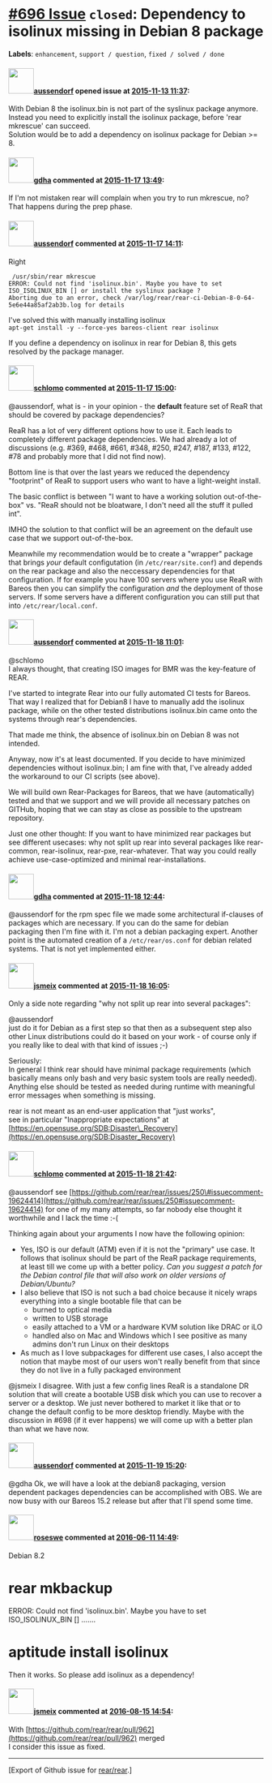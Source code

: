 [\#696 Issue](https://github.com/rear/rear/issues/696) `closed`: Dependency to isolinux missing in Debian 8 package
===================================================================================================================

**Labels**: `enhancement`, `support / question`, `fixed / solved / done`

#### <img src="https://avatars.githubusercontent.com/u/3491238?v=4" width="50">[aussendorf](https://github.com/aussendorf) opened issue at [2015-11-13 11:37](https://github.com/rear/rear/issues/696):

With Debian 8 the isolinux.bin is not part of the syslinux package
anymore.  
Instead you need to explicitly install the isolinux package, before
'rear mkrescue' can succeed.  
Solution would be to add a dependency on isolinux package for Debian
&gt;= 8.

#### <img src="https://avatars.githubusercontent.com/u/888633?u=cdaeb31efcc0048d3619651aa18dd4b76e636b21&v=4" width="50">[gdha](https://github.com/gdha) commented at [2015-11-17 13:49](https://github.com/rear/rear/issues/696#issuecomment-157374671):

If I'm not mistaken rear will complain when you try to run mkrescue, no?
That happens during the prep phase.

#### <img src="https://avatars.githubusercontent.com/u/3491238?v=4" width="50">[aussendorf](https://github.com/aussendorf) commented at [2015-11-17 14:11](https://github.com/rear/rear/issues/696#issuecomment-157380306):

Right

     /usr/sbin/rear mkrescue
    ERROR: Could not find 'isolinux.bin'. Maybe you have to set ISO_ISOLINUX_BIN [] or install the syslinux package ?
    Aborting due to an error, check /var/log/rear/rear-ci-Debian-8-0-64-5e6e44a85af2ab3b.log for details

I've solved this with manually installing isolinux  
`apt-get install -y --force-yes bareos-client rear isolinux`

If you define a dependency on isolinux in rear for Debian 8, this gets
resolved by the package manager.

#### <img src="https://avatars.githubusercontent.com/u/101384?v=4" width="50">[schlomo](https://github.com/schlomo) commented at [2015-11-17 15:00](https://github.com/rear/rear/issues/696#issuecomment-157394466):

@aussendorf, what is - in your opinion - the **default** feature set of
ReaR that should be covered by package dependencies?

ReaR has a lot of very different options how to use it. Each leads to
completely different package dependencies. We had already a lot of
discussions (e.g. \#369, \#468, \#661, \#348, \#250, \#247, \#187,
\#133, \#122, \#78 and probably more that I did not find now).

Bottom line is that over the last years we reduced the dependency
"footprint" of ReaR to support users who want to have a light-weight
install.

The basic conflict is between "I want to have a working solution
out-of-the-box" vs. "ReaR should not be bloatware, I don't need all the
stuff it pulled int".

IMHO the solution to that conflict will be an agreement on the default
use case that we support out-of-the-box.

Meanwhile my recommendation would be to create a "wrapper" package that
brings *your* default configutation (in `/etc/rear/site.conf`) and
depends on the rear package and also the neccessary dependencies for
that configuration. If for example you have 100 servers where you use
ReaR with Bareos then you can simplify the configuration *and* the
deployment of those servers. If some servers have a different
configuration you can still put that into `/etc/rear/local.conf`.

#### <img src="https://avatars.githubusercontent.com/u/3491238?v=4" width="50">[aussendorf](https://github.com/aussendorf) commented at [2015-11-18 11:01](https://github.com/rear/rear/issues/696#issuecomment-157679439):

@schlomo  
I always thought, that creating ISO images for BMR was the key-feature
of REAR.

I've started to integrate Rear into our fully automated CI tests for
Bareos. That way I realized that for Debian8 I have to manually add the
isolinux package, while on the other tested distributions isolinux.bin
came onto the systems through rear's dependencies.

That made me think, the absence of isolinux.bin on Debian 8 was not
intended.

Anyway, now it's at least documented. If you decide to have minimized
dependencies without isolinux.bin; I am fine with that, I've already
added the workaround to our CI scripts (see above).

We will build own Rear-Packages for Bareos, that we have (automatically)
tested and that we support and we will provide all necessary patches on
GITHub, hoping that we can stay as close as possible to the upstream
repository.

Just one other thought: If you want to have minimized rear packages but
see different usecases: why not split up rear into several packages like
rear-common, rear-isolinux, rear-pxe, rear-whatever. That way you could
really achieve use-case-optimized and minimal rear-installations.

#### <img src="https://avatars.githubusercontent.com/u/888633?u=cdaeb31efcc0048d3619651aa18dd4b76e636b21&v=4" width="50">[gdha](https://github.com/gdha) commented at [2015-11-18 12:44](https://github.com/rear/rear/issues/696#issuecomment-157701093):

@aussendorf for the rpm spec file we made some architectural if-clauses
of packages which are necessary. If you can do the same for debian
packaging then I'm fine with it. I'm not a debian packaging expert.
Another point is the automated creation of a `/etc/rear/os.conf` for
debian related systems. That is not yet implemented either.

#### <img src="https://avatars.githubusercontent.com/u/1788608?u=925fc54e2ce01551392622446ece427f51e2f0ce&v=4" width="50">[jsmeix](https://github.com/jsmeix) commented at [2015-11-18 16:05](https://github.com/rear/rear/issues/696#issuecomment-157760940):

Only a side note regarding "why not split up rear into several
packages":

@aussendorf  
just do it for Debian as a first step so that then as a subsequent step
also other Linux distributions could do it based on your work - of
course only if you really like to deal with that kind of issues ;-)

Seriously:  
In general I think rear should have minimal package requirements (which
basically means only bash and very basic system tools are really
needed). Anything else should be tested as needed during runtime with
meaningful error messages when something is missing.

rear is not meant as an end-user application that "just works",  
see in particular "Inappropriate expectations" at  
[https://en.opensuse.org/SDB:Disaster\_Recovery](https://en.opensuse.org/SDB:Disaster_Recovery)

#### <img src="https://avatars.githubusercontent.com/u/101384?v=4" width="50">[schlomo](https://github.com/schlomo) commented at [2015-11-18 21:42](https://github.com/rear/rear/issues/696#issuecomment-157874039):

@aussendorf see
[https://github.com/rear/rear/issues/250\#issuecomment-19624414](https://github.com/rear/rear/issues/250#issuecomment-19624414)
for one of my many attempts, so far nobody else thought it worthwhile
and I lack the time :-(

Thinking again about your arguments I now have the following opinion:

-   Yes, ISO is our default (ATM) even if it is not the "primary" use
    case. It follows that isolinux should be part of the ReaR package
    requirements, at least till we come up with a better policy. *Can
    you suggest a patch for the Debian control file that will also work
    on older versions of Debian/Ubuntu?*
-   I also believe that ISO is not such a bad choice because it nicely
    wraps everything into a single bootable file that can be
    -   burned to optical media
    -   written to USB storage
    -   easily attached to a VM or a hardware KVM solution like DRAC or
        iLO
    -   handled also on Mac and Windows which I see positive as many
        admins don't run Linux on their desktops
-   As much as I love subpackages for different use cases, I also accept
    the notion that maybe most of our users won't really benefit from
    that since they do not live in a fully packaged environment

@jsmeix I disagree. With just a few config lines ReaR is a standalone DR
solution that will create a bootable USB disk which you can use to
recover a server or a desktop. We just never bothered to market it like
that or to change the default config to be more desktop friendly. Maybe
with the discussion in \#698 (if it ever happens) we will come up with a
better plan than what we have now.

#### <img src="https://avatars.githubusercontent.com/u/3491238?v=4" width="50">[aussendorf](https://github.com/aussendorf) commented at [2015-11-19 15:20](https://github.com/rear/rear/issues/696#issuecomment-158087333):

@gdha Ok, we will have a look at the debian8 packaging, version
dependent packages dependencies can be accomplished with OBS. We are now
busy with our Bareos 15.2 release but after that I'll spend some time.

#### <img src="https://avatars.githubusercontent.com/u/3810660?v=4" width="50">[roseswe](https://github.com/roseswe) commented at [2016-06-11 14:49](https://github.com/rear/rear/issues/696#issuecomment-225367175):

Debian 8.2

rear mkbackup
=============

ERROR: Could not find 'isolinux.bin'. Maybe you have to set
ISO\_ISOLINUX\_BIN \[\] .......

aptitude install isolinux
=========================

Then it works. So please add isolinux as a dependency!

#### <img src="https://avatars.githubusercontent.com/u/1788608?u=925fc54e2ce01551392622446ece427f51e2f0ce&v=4" width="50">[jsmeix](https://github.com/jsmeix) commented at [2016-08-15 14:54](https://github.com/rear/rear/issues/696#issuecomment-239823106):

With
[https://github.com/rear/rear/pull/962](https://github.com/rear/rear/pull/962)
merged  
I consider this issue as fixed.

------------------------------------------------------------------------

\[Export of Github issue for
[rear/rear](https://github.com/rear/rear).\]
